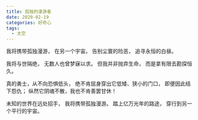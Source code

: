 ```yaml
---
title: 孤独的漫游者
date: 2020-02-19
categories: 好奇心
tags:
  - 太空
---
```


我将携带孤独漫游，
在另一个宇宙。
告别尘寰的险恶，
追寻永恒的白昼。
<!--more-->
我将与世隔绝，
无数人也曾梦寐以求。
但我并非抛弃生命，
而是拿有限去勘探恒久。

真的勇士，从不向恐惧低头，
绝不肯屈身穿出它低矮、狭小的门口，
即便因此结下怨仇；
纵然它阴魂不散，我也不肯善罢甘休！

未知的世界在远处招手，
我将携带孤独漫游。
踏上亿万光年的路途，
穿行到另一个平行的宇宙。
